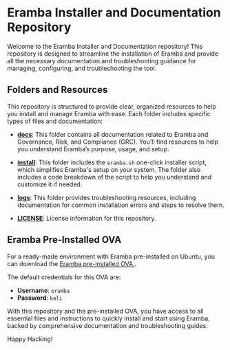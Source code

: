 # Eramba Installer and Documentation Repository

Welcome to the Eramba Installer and Documentation repository! This repository is designed to streamline the installation of Eramba and provide all the necessary documentation and troubleshooting guidance for managing, configuring, and troubleshooting the tool.

## Folders and Resources

This repository is structured to provide clear, organized resources to help you install and manage Eramba with ease. Each folder includes specific types of files and documentation:

- **[docs](docs/)**: This folder contains all documentation related to Eramba and Governance, Risk, and Compliance (GRC). You’ll find resources to help you understand Eramba’s purpose, usage, and setup.
- **[install](install/)**: This folder includes the `eramba.sh` one-click installer script, which simplifies Eramba's setup on your system. The folder also includes a code breakdown of the script to help you understand and customize it if needed.

- **[logs](logs/)**: This folder provides troubleshooting resources, including documentation for common installation errors and steps to resolve them.

- **[LICENSE](LICENSE)**: License information for this repository.

## Eramba Pre-Installed OVA

For a ready-made environment with Eramba pre-installed on Ubuntu, you can download the [Eramba pre-installed OVA.](https://drive.google.com/file/d/1I2wBlRqxL6XjMGLd4ZSXKpQNrzz8SPhr/view?usp=sharing).

The default credentials for this OVA are:

- **Username**: `eramba`
- **Password**: `kali`

With this repository and the pre-installed OVA, you have access to all essential files and instructions to quickly install and start using Eramba, backed by comprehensive documentation and troubleshooting guides.

Happy Hacking!
